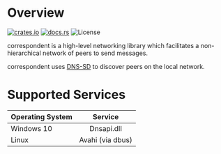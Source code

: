 # Overview

[![crates.io](https://img.shields.io/crates/v/correspondent.svg)](https://crates.io/crates/correspondent)
[![docs.rs](https://docs.rs/correspondent/badge.svg)](https://docs.rs/correspondent/)
![License](https://img.shields.io/crates/l/correspondent?color=blueviolet)

correspondent is a high-level networking library which facilitates a
non-hierarchical network of peers to send messages.

correspondent uses
[DNS-SD](https://en.wikipedia.org/wiki/Zero-configuration_networking#DNS-based_service_discovery)
to discover peers on the local network.

# Supported Services

| Operating System | Service          |
| ---------------- |:----------------:|
| Windows 10       | Dnsapi.dll       |
| Linux            | Avahi (via dbus) |
